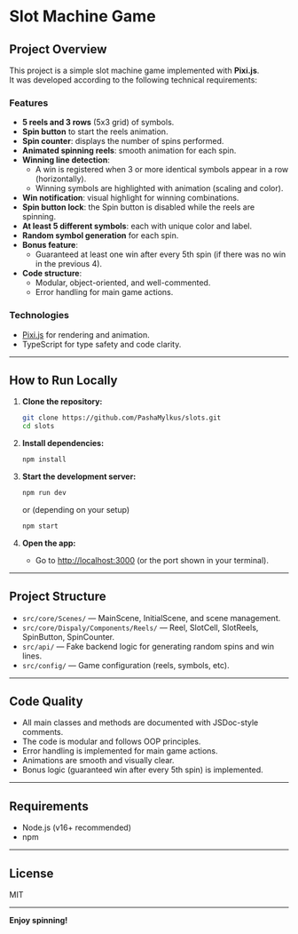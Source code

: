 # Slot Machine Game

## Project Overview

This project is a simple slot machine game implemented with **Pixi.js**.  
It was developed according to the following technical requirements:

### Features

- **5 reels and 3 rows** (5x3 grid) of symbols.
- **Spin button** to start the reels animation.
- **Spin counter**: displays the number of spins performed.
- **Animated spinning reels**: smooth animation for each spin.
- **Winning line detection**:
  - A win is registered when 3 or more identical symbols appear in a row (horizontally).
  - Winning symbols are highlighted with animation (scaling and color).
- **Win notification**: visual highlight for winning combinations.
- **Spin button lock**: the Spin button is disabled while the reels are spinning.
- **At least 5 different symbols**: each with unique color and label.
- **Random symbol generation** for each spin.
- **Bonus feature**:
  - Guaranteed at least one win after every 5th spin (if there was no win in the previous 4).
- **Code structure**:
  - Modular, object-oriented, and well-commented.
  - Error handling for main game actions.

### Technologies

- [Pixi.js](https://pixijs.com/) for rendering and animation.
- TypeScript for type safety and code clarity.

---

## How to Run Locally

1. **Clone the repository:**

   ```sh
   git clone https://github.com/PashaMylkus/slots.git
   cd slots
   ```

2. **Install dependencies:**

   ```sh
   npm install
   ```

3. **Start the development server:**

   ```sh
   npm run dev
   ```

   or (depending on your setup)

   ```sh
   npm start
   ```

4. **Open the app:**
   - Go to [http://localhost:3000](http://localhost:3000) (or the port shown in your terminal).

---

## Project Structure

- `src/core/Scenes/` — MainScene, InitialScene, and scene management.
- `src/core/Dispaly/Components/Reels/` — Reel, SlotCell, SlotReels, SpinButton, SpinCounter.
- `src/api/` — Fake backend logic for generating random spins and win lines.
- `src/config/` — Game configuration (reels, symbols, etc).

---

## Code Quality

- All main classes and methods are documented with JSDoc-style comments.
- The code is modular and follows OOP principles.
- Error handling is implemented for main game actions.
- Animations are smooth and visually clear.
- Bonus logic (guaranteed win after every 5th spin) is implemented.

---

## Requirements

- Node.js (v16+ recommended)
- npm

---

## License

MIT

---

**Enjoy spinning!**
